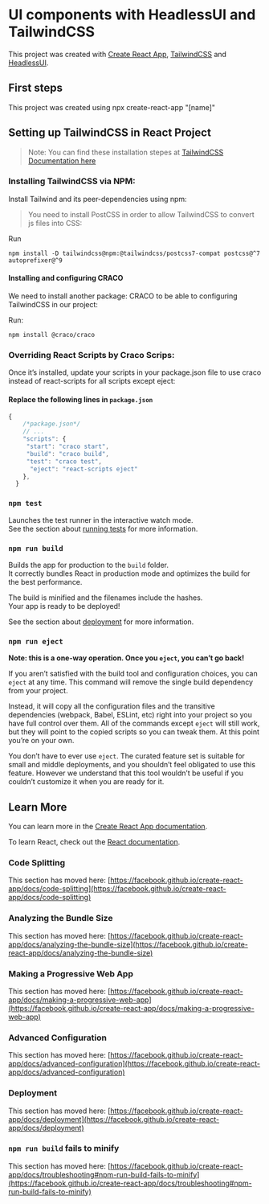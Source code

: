 # UI components with HeadlessUI and TailwindCSS

This project was created with [Create React App](https://github.com/facebook/create-react-app), [TailwindCSS](https://tailwindcss.com/docs/guides/create-react-app) and [HeadlessUI](https://github.com/tailwindlabs/headlessui/tree/main/packages/%40headlessui-react).

## First steps
This project was created using npx create-react-app "[name]"

## Setting up TailwindCSS in React Project

>Note: 
>  You can find these installation stepes at [TailwindCSS Documentation here](https://tailwindcss.com/docs/guides/create-react-app)

### Installing TailwindCSS via NPM:
Install Tailwind and its peer-dependencies using npm:

> You need to install PostCSS in order to allow TailwindCSS to convert js files into CSS:

Run
```
npm install -D tailwindcss@npm:@tailwindcss/postcss7-compat postcss@^7 autoprefixer@^9
```

#### Installing and configuring CRACO
We need to install another package: CRACO to be able to configuring TailwindCSS in our project:

Run:
```
npm install @craco/craco
```

### Overriding React Scripts by Craco Scrips:
Once it’s installed, update your scripts in your package.json file to use craco instead of react-scripts for all scripts except eject:

#### Replace the following lines in `package.json`
```js
{
    /*package.json*/
    // ...
    "scripts": {
     "start": "craco start",
     "build": "craco build",
     "test": "craco test",
      "eject": "react-scripts eject"
    },
  }
```



### `npm test`

Launches the test runner in the interactive watch mode.\
See the section about [running tests](https://facebook.github.io/create-react-app/docs/running-tests) for more information.

### `npm run build`

Builds the app for production to the `build` folder.\
It correctly bundles React in production mode and optimizes the build for the best performance.

The build is minified and the filenames include the hashes.\
Your app is ready to be deployed!

See the section about [deployment](https://facebook.github.io/create-react-app/docs/deployment) for more information.

### `npm run eject`

**Note: this is a one-way operation. Once you `eject`, you can’t go back!**

If you aren’t satisfied with the build tool and configuration choices, you can `eject` at any time. This command will remove the single build dependency from your project.

Instead, it will copy all the configuration files and the transitive dependencies (webpack, Babel, ESLint, etc) right into your project so you have full control over them. All of the commands except `eject` will still work, but they will point to the copied scripts so you can tweak them. At this point you’re on your own.

You don’t have to ever use `eject`. The curated feature set is suitable for small and middle deployments, and you shouldn’t feel obligated to use this feature. However we understand that this tool wouldn’t be useful if you couldn’t customize it when you are ready for it.

## Learn More

You can learn more in the [Create React App documentation](https://facebook.github.io/create-react-app/docs/getting-started).

To learn React, check out the [React documentation](https://reactjs.org/).

### Code Splitting

This section has moved here: [https://facebook.github.io/create-react-app/docs/code-splitting](https://facebook.github.io/create-react-app/docs/code-splitting)

### Analyzing the Bundle Size

This section has moved here: [https://facebook.github.io/create-react-app/docs/analyzing-the-bundle-size](https://facebook.github.io/create-react-app/docs/analyzing-the-bundle-size)

### Making a Progressive Web App

This section has moved here: [https://facebook.github.io/create-react-app/docs/making-a-progressive-web-app](https://facebook.github.io/create-react-app/docs/making-a-progressive-web-app)

### Advanced Configuration

This section has moved here: [https://facebook.github.io/create-react-app/docs/advanced-configuration](https://facebook.github.io/create-react-app/docs/advanced-configuration)

### Deployment

This section has moved here: [https://facebook.github.io/create-react-app/docs/deployment](https://facebook.github.io/create-react-app/docs/deployment)

### `npm run build` fails to minify

This section has moved here: [https://facebook.github.io/create-react-app/docs/troubleshooting#npm-run-build-fails-to-minify](https://facebook.github.io/create-react-app/docs/troubleshooting#npm-run-build-fails-to-minify)
